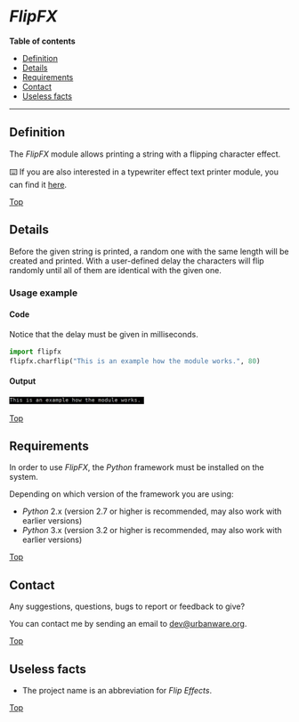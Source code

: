 # *FlipFX*

**Table of contents**
*   [Definition](#definition)
*   [Details](#details)
*   [Requirements](#requirements)
*   [Contact](#contact)
*   [Useless facts](#useless-facts)

----

## Definition

The *FlipFX* module allows printing a string with a flipping character effect.

:keyboard: If you are also interested in a typewriter effect text printer module, you can find it [here](https://github.com/urbanware-org/typefx).

[Top](#flipfx)

## Details

Before the given string is printed, a random one with the same length will be created and printed. With a user-defined delay the characters will flip randomly until all of them are identical with the given one.

### Usage example

#### Code

Notice that the delay must be given in milliseconds.

```python
import flipfx
flipfx.charflip("This is an example how the module works.", 80)
```

#### Output

<img src="https://raw.githubusercontent.com/urbanware-org/flipfx/master/gif/flipfx.gif" alt="FlipFX sample output" width="48%">

[Top](#flipfx)

## Requirements

In order to use *FlipFX*, the *Python* framework must be installed on the system.

Depending on which version of the framework you are using:

*   *Python* 2.x (version 2.7 or higher is recommended, may also work with earlier versions)
*   *Python* 3.x (version 3.2 or higher is recommended, may also work with earlier versions)

[Top](#flipfx)

## Contact

Any suggestions, questions, bugs to report or feedback to give?

You can contact me by sending an email to [dev@urbanware.org](mailto:dev@urbanware.org).

[Top](#flipfx)

## Useless facts

*   The project name is an abbreviation for *Flip Effects*.

[Top](#flipfx)
